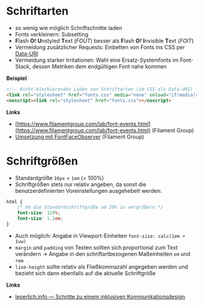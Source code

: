 # Schriftarten

* so wenig wie möglich Schriftschnitte laden
* Fonts verkleinern: Subsetting
* **F**lash **O**f **U**nstyled **T**ext (_FOUT_) besser als **F**lash **O**f **I**nvisible **T**ext (_FOIT_)
* Vermeidung zusätzlicher Requests: Einbetten von Fonts ins CSS per [Data-URI](https://de.wikipedia.org/wiki/Data-URL)
* Vermeidung starker Irritationen: Wahl eine Ersatz-Systemfonts im Font-Stack, dessen Metriken dem endgültigen Font nahe kommen

**Beispiel**

```html
<!-- Nicht-blockierendes Laden von Schriftarten (im CSS als Data-URI) -->
<link rel="stylesheet" href="fonts.css" media="none" onload="if(media!='all')media='all'">
<noscript><link rel="stylesheet" href="fonts.css"></noscript>
```

**Links**

* [https://www.filamentgroup.com/lab/font-events.html](https://www.filamentgroup.com/lab/font-events.html) (Filament Group)
* [Umsetzung mit FontFaceObserver](https://github.com/filamentgroup/font-loading/blob/master/font-events.html) (Filament Group)

# Schriftgrößen

* Standardgröße `16px` = `1em` (= 100%)
* Schriftgrößen stets nur relativ angeben, da sonst die benutzerdefinierten Voreinstellungen ausgehebelt werden:

```css
html {
    /* Um die Standardschriftgröße um 20% zu vergrößern */
    font-size: 120%;
    font-size: 1.2em;    
}
```

* Auch möglich: Angabe in Viewport-Einheiten `font-size: calc(1em + 1vw)`
* `margin` und `padding` von Texten sollten sich proportional zum Text verändern → Angabe in den schriftartbezogenen Maßeinheiten `em` und `rem`
* `line-height` sollte relativ als Fließkommazahl angegeben werden und bezieht sich dann ebenfalls auf die aktuelle Schriftgröße

**Links**

* [leserlich.info — Schritte zu einem inklusiven Kommunikations­design](http://www.leserlich.info/)